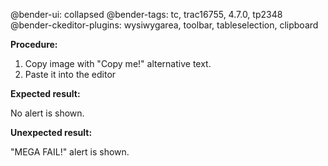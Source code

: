 @bender-ui: collapsed
@bender-tags: tc, trac16755, 4.7.0, tp2348
@bender-ckeditor-plugins: wysiwygarea, toolbar, tableselection, clipboard

**Procedure:**

1. Copy image with "Copy me!" alternative text.
2. Paste it into the editor

**Expected result:**

No alert is shown.

**Unexpected result:**

"MEGA FAIL!" alert is shown.

